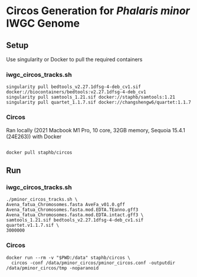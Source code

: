 # Circos Generation for _Phalaris minor_ IWGC Genome

## Setup
Use singularity or Docker to pull the required containers
  
### iwgc_circos_tracks.sh
```
singularity pull bedtools_v2.27.1dfsg-4-deb_cv1.sif docker://biocontainers/bedtools:v2.27.1dfsg-4-deb_cv1
singularity pull samtools_1.21.sif docker://staphb/samtools:1.21
singularity pull quartet_1.1.7.sif docker://changshengw6/quartet:1.1.7

```

### Circos
Ran locally (2021 Macbook M1 Pro, 10 core, 32GB memory, Sequoia 15.4.1 (24E263)) with Docker
```

docker pull staphb/circos
```

## Run
### iwgc_circos_tracks.sh
```
./pminor_circos_tracks.sh \
Avena_fatua_Chromosomes.fasta AveFa_v01.0.gff Avena_fatua_Chromosomes.fasta.mod.EDTA.TEanno.gff3 Avena_fatua_Chromosomes.fasta.mod.EDTA.intact.gff3 \
samtools_1.21.sif bedtools_v2.27.1dfsg-4-deb_cv1.sif quartet.v1.1.7.sif \
3000000
```

  
### Circos

```
docker run --rm -v "$PWD:/data" staphb/circos \                       
  circos -conf /data/pminor_circos/pminor_circos.conf -outputdir /data/pminor_circos/tmp -noparanoid
```
